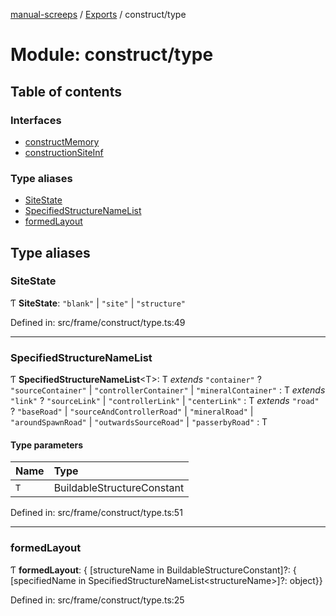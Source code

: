 [manual-screeps](../README.md) / [Exports](../modules.md) / construct/type

# Module: construct/type

## Table of contents

### Interfaces

- [constructMemory](../interfaces/construct_type.constructmemory.md)
- [constructionSiteInf](../interfaces/construct_type.constructionsiteinf.md)

### Type aliases

- [SiteState](construct_type.md#sitestate)
- [SpecifiedStructureNameList](construct_type.md#specifiedstructurenamelist)
- [formedLayout](construct_type.md#formedlayout)

## Type aliases

### SiteState

Ƭ **SiteState**: ``"blank"`` \| ``"site"`` \| ``"structure"``

Defined in: src/frame/construct/type.ts:49

___

### SpecifiedStructureNameList

Ƭ **SpecifiedStructureNameList**<T\>: T *extends* ``"container"`` ? ``"sourceContainer"`` \| ``"controllerContainer"`` \| ``"mineralContainer"`` : T *extends* ``"link"`` ? ``"sourceLink"`` \| ``"controllerLink"`` \| ``"centerLink"`` : T *extends* ``"road"`` ? ``"baseRoad"`` \| ``"sourceAndControllerRoad"`` \| ``"mineralRoad"`` \| ``"aroundSpawnRoad"`` \| ``"outwardsSourceRoad"`` \| ``"passerbyRoad"`` : T

#### Type parameters

| Name | Type |
| :------ | :------ |
| `T` | BuildableStructureConstant |

Defined in: src/frame/construct/type.ts:51

___

### formedLayout

Ƭ **formedLayout**: { [structureName in BuildableStructureConstant]?: { [specifiedName in SpecifiedStructureNameList<structureName\>]?: object}}

Defined in: src/frame/construct/type.ts:25
